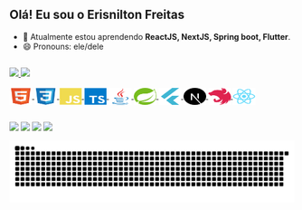 
<!--
### Hi there 👋
### <img align="center" alt="ReactJS" height="30" width="40" src="https://github.com/devicons/devicon/blob/master/icons/vuejs/vuejs-original.svg">
### <img align="center" alt="AngularJS" height="30" width="40" src="https://github.com/devicons/devicon/blob/master/icons/angularjs/angularjs-original.svg">
### <img align="center" alt="NestJS" height="30" width="40" src="https://github.com/devicons/devicon/blob/master/icons/nestjs/nestjs-plain.svg">


**Erisnilton/Erisnilton** is a ✨ _special_ ✨ repository because its `README.md` (this file) appears on your GitHub profile.

Here are some ideas to get you started:

- 🔭 I’m currently working on ...
- 🌱 I’m currently learning ...
- 👯 I’m looking to collaborate on ...
- 🤔 I’m looking for help with ...
- 💬 Ask me about ...
- 📫 How to reach me: ...
- 😄 Pronouns: ...
- ⚡ Fun fact: ...
-->
## Olá! Eu sou o Erisnilton Freitas
- 🌱 Atualmente estou aprendendo  __ReactJS, NextJS, Spring boot, Flutter__.
- 😄 Pronouns: ele/dele 
##
 <div>
  <a href="https://github.com/erisnilton">
  <img height="180em" src="https://github-readme-stats.vercel.app/api?username=erisnilton&show_icons=true&theme=dark&include_all_commits=true&count_private=true"/>
  <img height="180em" src="https://github-readme-stats.vercel.app/api/top-langs/?username=erisnilton&layout=compact&langs_count=7&theme=dark"/>
</div>
<div style="display: inline_block"><br>
  <img align="center" alt="HTML" height="30" width="40" src="https://raw.githubusercontent.com/devicons/devicon/master/icons/html5/html5-original.svg">
  <img align="center" alt="CSS" height="30" width="40" src="https://raw.githubusercontent.com/devicons/devicon/master/icons/css3/css3-original.svg">
  <img align="center" alt="Javascript" height="30" width="40" src="https://raw.githubusercontent.com/devicons/devicon/master/icons/javascript/javascript-plain.svg">
  <img align="center" alt="Typescript" height="30" width="40" src="https://raw.githubusercontent.com/devicons/devicon/master/icons/typescript/typescript-plain.svg">
 
  
 <img align="center" alt="Java" height="30" width="40" src="https://github.com/devicons/devicon/blob/master/icons/java/java-original.svg">
  <img align="center" alt="Spring Boot" height="30" width="40" src="https://github.com/devicons/devicon/blob/master/icons/spring/spring-original.svg">
 
 <img align="center" alt="Flutter" height="30" width="40" src="https://github.com/devicons/devicon/blob/master/icons/flutter/flutter-plain.svg">
  <img align="center" alt="NextJS" height="30" width="40" src="https://github.com/devicons/devicon/blob/master/icons/nextjs/nextjs-original.svg">
 <img align="center" alt="NestJS" height="30" width="40" src="https://github.com/devicons/devicon/blob/master/icons/nestjs/nestjs-plain.svg">
   <img align="center" alt="ReactJS" height="30" width="40" src="https://github.com/devicons/devicon/blob/master/icons/react/react-original.svg">
</div>
 
 ##
 <div> 
   <a href="https://instagram.com/erisnilton" target="_blank"><img src="https://img.shields.io/badge/-Instagram-%23E4405F?style=for-the-badge&logo=instagram&logoColor=white" target="_blank"></a>
  <a href="https://discord.gg/Erisnilton#6599" target="_blank"><img src="https://img.shields.io/badge/Discord-7289DA?style=for-the-badge&logo=discord&logoColor=white" target="_blank"></a> 
   <a href = "mailto:erisniltongf@gmail.com"><img src="https://img.shields.io/badge/-Gmail-%23333?style=for-the-badge&logo=gmail&logoColor=white" target="_blank"></a>
   <a href="https://www.linkedin.com/in/erisnilton" target="_blank"><img src="https://img.shields.io/badge/-LinkedIn-%230077B5?style=for-the-badge&logo=linkedin&logoColor=white" target="_blank"></a> 

   ![Snake animation](https://github.com/erisnilton/erisnilton/blob/output/github-contribution-grid-snake.svg)
 
</div>
